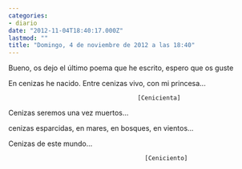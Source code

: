 ```yaml
---
categories:
- diario
date: "2012-11-04T18:40:17.000Z"
lastmod: ""
title: "Domingo, 4 de noviembre de 2012 a las 18:40"
---
```


Bueno, os dejo el último poema que he escrito, espero que os guste


En cenizas he nacido.
Entre cenizas vivo,
con mi princesa...

                                        [Cenicienta]

Cenizas seremos
una vez muertos...

cenizas esparcidas,
en mares,
en bosques,
en vientos...

Cenizas de este mundo...

                                          [Ceniciento]